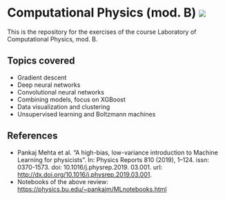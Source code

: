 # Computational Physics (mod. B) ![ ](https://img.shields.io/badge/python-3c78aa?style=for-the-badge&logo=python&logoColor=ffe874)
This is the repository for the exercises of the course Laboratory of Computational Physics, mod. B. 

## Topics covered
- Gradient descent
- Deep neural networks 
- Convolutional neural networks 
- Combining models, focus on XGBoost
- Data visualization and clustering
- Unsupervised learning and Boltzmann machines 

## References 
- Pankaj Mehta et al. “A high-bias, low-variance introduction to Machine Learning for physicists”. In: Physics Reports 810 (2019), 1–124. issn: 0370-1573. doi: 10.1016/j.physrep.2019. 03.001. url: http://dx.doi.org/10.1016/j.physrep.2019.03.001.
- Notebooks of the above review: https://physics.bu.edu/~pankajm/MLnotebooks.html
